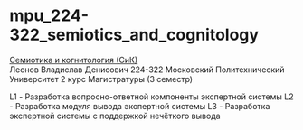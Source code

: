 # mpu_224-322_semiotics_and_cognitology

[Семиотика и когнитология (СиК)](https://online.mospolytech.ru/course/view.php?id=5148)   
Леонов Владислав Денисович 224-322 Московский Политехнический Университет 
2 курс Магистратуры (3 семестр)

L1 - Разработка вопросно-ответной компоненты экспертной системы
L2 - Разработка модуля вывода экспертной системы
L3 - Разработка экспертной системы с поддержкой нечёткого вывода
